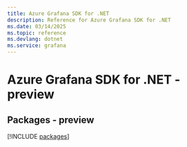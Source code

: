 ```yaml
---
title: Azure Grafana SDK for .NET
description: Reference for Azure Grafana SDK for .NET
ms.date: 03/14/2025
ms.topic: reference
ms.devlang: dotnet
ms.service: grafana
---
```

# Azure Grafana SDK for .NET - preview
## Packages - preview
[!INCLUDE [packages](grafana-index.md)]